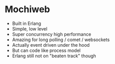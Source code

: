 # Mochiweb #
- Built in Erlang
- Simple, low level
- Super concurrency high performance 
- Amazing for long polling / comet / websockets
- Actually event driven under the hood
- But can code like process model
- Erlang still not on "beaten track" though
